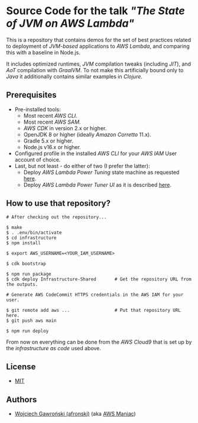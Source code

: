 # Source Code for the talk *"The State of JVM on AWS Lambda"*

This is a repository that contains demos for the set of best practices related to deployment of *JVM-based*
applications to *AWS Lambda*, and comparing this with a baseline in Node.js.

It includes optimized runtimes, *JVM* compilation tweaks (including *JIT*), and *AoT* compilation with *GraalVM*. To
not make this artificially bound only to *Java* it additionally contains similar examples in *Clojure*.

## Prerequisites

- Pre-installed tools:
  - Most recent *AWS CLI*.
  - Most recent *AWS SAM*.
  - *AWS CDK* in version 2.x or higher.
  - OpenJDK 8 or higher (ideally *Amazon Corretto* 11.x).
  - Gradle 5.x or higher.
  - Node.js v16.x or higher.
- Configured profile in the installed *AWS CLI* for your *AWS IAM* User account of choice.
- Last, but not least - do either of two (I prefer the latter):
  - Deploy *AWS Lambda Power Tuning* state machine as requested [here](https://github.com/alexcasalboni/aws-lambda-power-tuning/blob/master/README-DEPLOY.md).
  - Deploy *AWS Lambda Power Tuner UI* as it is described [here](https://github.com/mattymoomoo/aws-power-tuner-ui#how-do-you-deploy-and-run-the-website-in-your-aws-account).

## How to use that repository?

```shell
# After checking out the repository...

$ make
$ . .env/bin/activate
$ cd infrastructure
$ npm install

$ export AWS_USERNAME=<YOUR_IAM_USERNAME>

$ cdk bootstrap

$ npm run package
$ cdk deploy Infrastructure-Shared       # Get the repository URL from the outputs.

# Generate AWS CodeCommit HTTPS credentials in the AWS IAM for your user.

$ git remote add aws ...                 # Put that repository URL here.
$ git push aws main

$ npm run deploy
```

From now on everything can be done from the *AWS Cloud9* that is set up by the *infrastructure as code* used above.

## License

- [MIT](LICENSE)

## Authors

- [Wojciech Gawroński (afronski)](https://github.com/afronski) (aka [AWS Maniac](https://awsmaniac.com))
